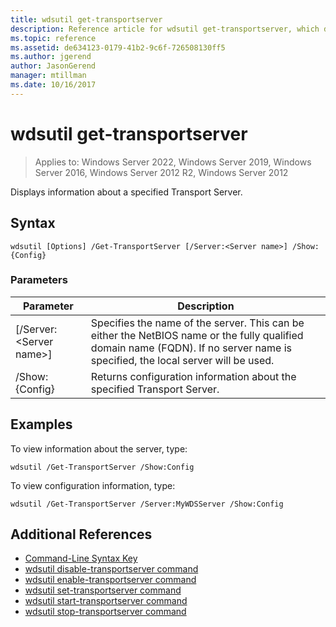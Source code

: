 ```yaml
---
title: wdsutil get-transportserver
description: Reference article for wdsutil get-transportserver, which displays information about a specified Transport Server.
ms.topic: reference
ms.assetid: de634123-0179-41b2-9c6f-726508130ff5
ms.author: jgerend
author: JasonGerend
manager: mtillman
ms.date: 10/16/2017
---
```


# wdsutil get-transportserver

>Applies to: Windows Server 2022, Windows Server 2019, Windows Server 2016, Windows Server 2012 R2, Windows Server 2012

Displays information about a specified Transport Server.

## Syntax

```
wdsutil [Options] /Get-TransportServer [/Server:<Server name>] /Show:{Config}
```

### Parameters

|Parameter|Description|
|-------|--------|
|[/Server:\<Server name\>]|Specifies the name of the server. This can be either the NetBIOS name or the fully qualified domain name (FQDN). If no server name is specified, the local server will be used.|
|/Show:{Config}|Returns configuration information about the specified Transport Server.|

## Examples

To view information about the server, type:

```
wdsutil /Get-TransportServer /Show:Config
```

To view configuration information, type:

```
wdsutil /Get-TransportServer /Server:MyWDSServer /Show:Config
```

## Additional References

- [Command-Line Syntax Key](command-line-syntax-key.md)
- [wdsutil disable-transportserver command](wdsutil-disable-transportserver.md)
- [wdsutil enable-transportserver command](wdsutil-enable-transportserver.md)
- [wdsutil set-transportserver command](wdsutil-set-transportserver.md)
- [wdsutil start-transportserver command](wdsutil-start-transportserver.md)
- [wdsutil stop-transportserver command](wdsutil-stop-transportserver.md)
